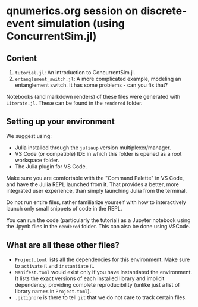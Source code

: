 # qnumerics.org session on discrete-event simulation (using ConcurrentSim.jl)

## Content

1. `tutorial.jl`: An introduction to ConcurrentSim.jl.
2. `entanglement_switch.jl`: A more complicated example, modeling an entanglement switch. It has some problems - can you fix that?

Notebooks (and markdown renders) of these files were generated with `Literate.jl`.
These can be found in the `rendered` folder.

## Setting up your environment

We suggest using:

- Julia installed through the `juliaup` version multiplexer/manager.
- VS Code (or compatible) IDE in which this folder is opened as a root workspace folder.
- The Julia plugin for VS Code.

Make sure you are comfortable with the "Command Palette" in VS Code,
and have the Julia REPL launched from it.
That provides a better, more integrated user experience,
than simply launching Julia from the terminal.

Do not run entire files, rather familiarize yourself with how to interactively launch
only small snippets of code in the REPL.

You can run the code (particularly the tutorial) as a Jupyter notebook using the .ipynb files in the `rendered` folder.
This can also be done using VSCode.

## What are all these other files?

- `Project.toml` lists all the dependencies for this environment. Make sure to `activate` it and `instantiate` it.
- `Manifest.toml` would exist only if you have instantiated the environment. It lists the exact versions of each installed library and implicit dependency, providing complete reproducibility (unlike just a list of library names in `Project.toml`).
- `.gitignore` is there to tell `git` that we do not care to track certain files.
